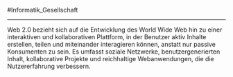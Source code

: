 #Informatik_Gesellschaft
***
Web 2.0 bezieht sich auf die Entwicklung des World Wide Web hin zu einer interaktiven und kollaborativen Plattform, in der Benutzer aktiv Inhalte erstellen, teilen und miteinander interagieren können, anstatt nur passive Konsumenten zu sein. Es umfasst soziale Netzwerke, benutzergenerierten Inhalt, kollaborative Projekte und reichhaltige Webanwendungen, die die Nutzererfahrung verbessern.
